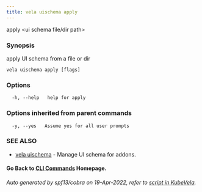 ```yaml
---
title: vela uischema apply
---
```


apply <ui schema file/dir path>

### Synopsis

apply UI schema from a file or dir

```
vela uischema apply [flags]
```

### Options

```
  -h, --help   help for apply
```

### Options inherited from parent commands

```
  -y, --yes   Assume yes for all user prompts
```

### SEE ALSO

* [vela uischema](vela_uischema)	 - Manage UI schema for addons.

#### Go Back to [CLI Commands](vela) Homepage.


###### Auto generated by spf13/cobra on 19-Apr-2022, refer to [script in KubeVela](https://github.com/oam-dev/kubevela/tree/master/hack/docgen).

